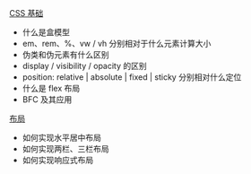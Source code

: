 [CSS 基础](./CSS基础.md)

- 什么是盒模型
- em、rem、%、vw / vh 分别相对于什么元素计算大小
- 伪类和伪元素有什么区别
- display / visibility / opacity 的区别
- position: relative | absolute | fixed | sticky 分别相对什么定位
- 什么是 flex 布局
- BFC 及其应用

[布局](./布局.md)

- 如何实现水平居中布局
- 如何实现两栏、三栏布局
- 如何实现响应式布局
